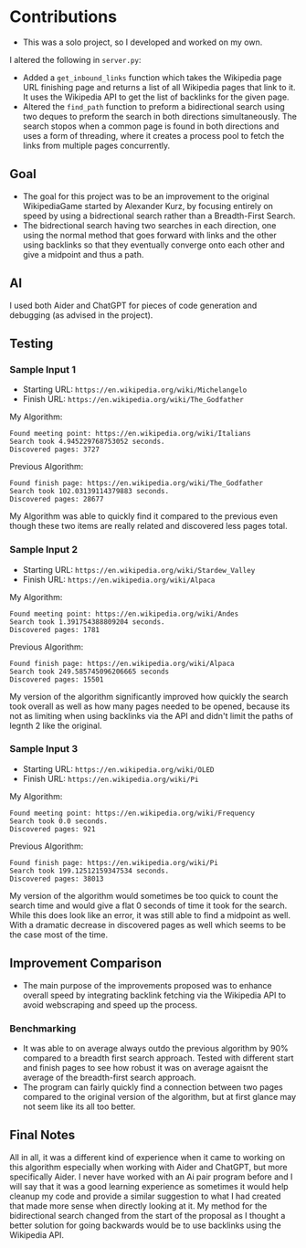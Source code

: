 # Contributions
- This was a solo project, so I developed and worked on my own.
  
I altered the following in `server.py`:
- Added a `get_inbound_links` function which takes the Wikipedia page URL finishing page and returns a list of all Wikipedia pages that link to it. It uses the Wikipedia API to get the list of backlinks for the given page.
- Altered the `find_path` function to preform a bidirectional search using two deques to preform the search in both directions simultaneously. The search stopos when a common page is found in both directions and uses a form of threading, where it creates a process pool to fetch the links from multiple pages concurrently.

## Goal
- The goal for this project was to be an improvement to the original WikipediaGame started by Alexander Kurz, by focusing entirely on speed by using a bidrectional search rather than a Breadth-First Search.
- The bidrectional search having two searches in each direction, one using the normal method that goes forward with links and the other using backlinks so that they eventually converge onto each other and give a midpoint and thus a path.
  
## AI
I used both Aider and ChatGPT for pieces of code generation and debugging (as advised in the project). 

## Testing
### Sample Input 1 
- Starting URL: `https://en.wikipedia.org/wiki/Michelangelo`
- Finish URL: `https://en.wikipedia.org/wiki/The_Godfather`
  
My Algorithm:
```
Found meeting point: https://en.wikipedia.org/wiki/Italians
Search took 4.945229768753052 seconds.
Discovered pages: 3727
```

Previous Algorithm:
```
Found finish page: https://en.wikipedia.org/wiki/The_Godfather
Search took 102.03139114379883 seconds.
Discovered pages: 28677
```

My Algorithm was able to quickly find it compared to the previous even though these two items are really related and discovered less pages total.

### Sample Input 2
- Starting URL: `https://en.wikipedia.org/wiki/Stardew_Valley`
- Finish URL: `https://en.wikipedia.org/wiki/Alpaca`
  
My Algorithm:
```
Found meeting point: https://en.wikipedia.org/wiki/Andes
Search took 1.391754388809204 seconds.
Discovered pages: 1781
```

Previous Algorithm:
```
Found finish page: https://en.wikipedia.org/wiki/Alpaca
Search took 249.585745096206665 seconds
Discovered pages: 15501 
```

My version of the algorithm significantly improved how quickly the search took overall as well as how many pages needed to be opened, because its not as limiting when using backlinks via the API and didn't limit the paths of legnth 2 like the original.

### Sample Input 3
- Starting URL: `https://en.wikipedia.org/wiki/OLED`
- Finish URL: `https://en.wikipedia.org/wiki/Pi`
  
My Algorithm:
```
Found meeting point: https://en.wikipedia.org/wiki/Frequency
Search took 0.0 seconds.
Discovered pages: 921
```

Previous Algorithm:
```
Found finish page: https://en.wikipedia.org/wiki/Pi
Search took 199.12512159347534 seconds.
Discovered pages: 38013
```

My version of the algorithm would sometimes be too quick to count the search time and would give a flat 0 seconds of time it took for the search. While this does look like an error, it was still able to find a midpoint as well. With a dramatic decrease in discovered pages as well which seems to be the case most of the time.

## Improvement Comparison
- The main purpose of the improvements proposed was to enhance overall speed by integrating backlink fetching via the Wikipedia API to avoid webscraping and speed up the process.
### Benchmarking
- It was able to on average always outdo the previous algorithm by 90% compared to a breadth first search approach. Tested with different start and finish pages to see how robust it was on average agaisnt the average of the breadth-first search approach.
- The program can fairly quickly find a connection between two pages compared to the original version of the algorithm, but at first glance may not seem like its all too better.
  
## Final Notes
All in all, it was a different kind of experience when it came to working on this algorithm especially when working with Aider and ChatGPT, but more specifically Aider. I never have worked with an Ai pair program before and I will say that it was a good learning experience as sometimes it would help cleanup my code and provide a similar suggestion to what I had created that made more sense when directly looking at it. My method for the bidirectional search changed from the start of the proposal as I thought a better solution for going backwards would be to use backlinks using the Wikipedia API.

